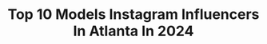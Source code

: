 ---
title: Top 10 Models Instagram Influencers In Atlanta In 2024
description: >-
  Find top models Instagram influencers in Atlanta in 2024. Most popular hashtags: #model #atlanta #atlantamodels #miami.
platform: Instagram
hits: 413
text_top: Discover the most popular Instagram accounts on inBeat.
text_bottom: Our search engine has 413 Instagram influencers like this in Atlanta, United States for you to collaborate.
profiles:
  - username: "_shanewoods"
    fullname: >-
      SHANE WOODS
    bio: >-
      Model Atlanta
    location: "United States"
    followers: 3671
    engagement: 1856
    commentsToLikes: 0.041526
    id: ck0vynpzi4wjw0i1955zl9am3
    verified: false
    hashtags: "#ya21, #youngatlanta21"
  - username: "angelsandanglesent"
    fullname: >-
      👼🏽😈
    bio: >-
      Follow our Angels. Check daily for swipe ups 💦
    location: "United States"
    followers: 1099342
    engagement: 30
    commentsToLikes: 0.035561
    id: ck8t2un2a0rmp0j78y0gyhied
    verified: false
    hashtags: "#girlpower, #model, #newartistalert, #miami"
  - username: "i_am_killie"
    fullname: >-
      🧞‍♀️🧿killie♍️9️⃣
    bio: >-
      📍#miami 🌴☀️ 📸Published model , video, host 😻 @i_am_killie9 Killiedancehall.booking@gmail.com⌨️💻
    location: "United States"
    followers: 79196
    engagement: 238
    commentsToLikes: 0.052933
    id: ck5zol6zdqspi0i14k01lret1
    verified: false
    hashtags: "#atlantamodels, #atlanta, #miami, #miamimodel"
  - username: "svtbarbie"
    fullname: >-
      
    bio: >-
      probably jetsetting ✈️ sipping coffee ♡ 📍traveling brand rep @forgiato lead spokesmodel monster energy | sema 🏁 auto enthusiast 👑 Miss World of Wheels
    location: "United States"
    followers: 26653
    engagement: 480
    commentsToLikes: 0.020183
    id: ck8t6xnl2f0f00j786lga05wz
    verified: false
    hashtags: "#hellcat, #luxurylifestyle, #millionairemindset, #amg"
  - username: "ivy_lc"
    fullname: >-
      𝑰𝒗𝒆𝒕𝒕𝒆 𝑭𝒓𝒆𝒄𝒌📍Atlanta Blogger
    bio: >-
      𝙵𝚊𝚜𝚑𝚒𝚘𝚗 & 𝙻𝚒𝚏𝚎𝚜𝚝𝚢𝚕𝚎 𝙱𝚕𝚘𝚐𝚐𝚎𝚛 - #Shein #SheinGals Code: ivylc 15% #Atboujees Code: ivylc 15% Model @alomodelagency - #AtlantaBlogger DM for Collabs 💌
    location: "United States"
    followers: 77382
    engagement: 114
    commentsToLikes: 0.121792
    id: ck5zn21u3nmvq0i14rw15t3hr
    verified: false
    hashtags: "#sheingals, #sheinstyle, #shein, #contest"
  - username: "modelbellabella"
    fullname: >-
      𝓜𝓸𝓭𝓮𝓵 /𝓐𝓬𝓽𝓻𝓮𝓼𝓼 💋𝓑𝓮𝓵𝓵𝓪 𝓖𝓪𝓷𝓰💋
    bio: >-
      𝕄𝕠𝕕𝕖𝕝 @iam_365_photography📷 👀https://onlyfans.com/model_bellabella Atlanta, Georgia
    location: "United States"
    followers: 21027
    engagement: 208
    commentsToLikes: 0.083792
    id: ck5bwngfmm19m0i110p5jd958
    verified: false
    hashtags: "#ambassadors, #beyonce, #photooftheday, #viralpage"
  - username: "sapphire325"
    fullname: >-
      Sapphire Eden  💙 ♈️ ♈️♈️♈️
    bio: >-
      Influencer,Reality TV star,Tatted Queen,Singer,Owner of @perfect_touch_t @nowthats_tv @thezeusnetwork Mzsapphireeden@gmail.com @oh10_cj My Angel 🙏🏿
    location: "United States"
    followers: 223803
    engagement: 181
    commentsToLikes: 0.022720
    id: cl45xwqjujatn0i2357xdyvmm
    verified: false
    hashtags: "#sapphireeden, #cleveland, #actor, #fortheloveorlustofsapphire"
  - username: "vanesasonea"
    fullname: >-
      VANESA 🇷🇴
    bio: >-
      gsu alum | atlanta📍but everywhere @forwardtheagency @fwdfashionmodels
    location: "United States"
    followers: 13226
    engagement: 218
    commentsToLikes: 0.024293
    id: ckaounhgz11gz0i789wrh136k
    verified: false
    hashtags: "#miamimodel, #nymodel, #atlmodel, #fashionmodel"
  - username: "m_seelika"
    fullname: >-
      Malika See
    bio: >-
      ATL📍 Worldwide 🗺 Signed Model/ Actress & Intellectual 🌱 . Create What You See (Artist) . @lusttmodels_
    location: "United States"
    followers: 21172
    engagement: 377
    commentsToLikes: 0.038753
    id: ck5cea26bkn130i11bbiuxx3x
    verified: false
    hashtags: "#atl, #model, #love, #atlanta"
  - username: "krystinamartina"
    fullname: >-
      Krystina Martina
    bio: >-
      📍CHS: Tout Models | ATL: UWModels Speech-Language Pathologist VaBeach raised. 🇬🇷Greek&Black✊🏽. Owner @thegreekwaychs
    location: "United States"
    followers: 5140
    engagement: 616
    commentsToLikes: 0.052943
    id: ck137ci9mauyr0i195nufns7e
    verified: false
    hashtags: "#blackandwhite, #blackmodel, #charlestonphotographer, #charleston"
---